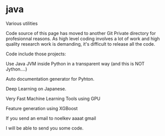 # java
Various utilities

Code source of this page has moved to another Git Private directory for profesionnal reasons.
As high level coding involves a lot of work and high quality research work is demanding,
it's difficult to release all the code.

Code include those projects:

Use Java JVM inside Python in a transparent way (and this is NOT Jython....)

Auto documentation generator for Pyhton.

Deep Learning on Japanese.

Very Fast Machine Learning Tools using GPU

Feature generation using XGBoost


If you send an email to noelkev    aaaat  gmail  

I will be able to send you some code.




















